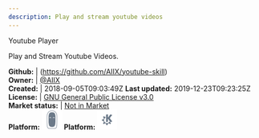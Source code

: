 ```yaml
---
description: Play and stream youtube videos
---
```

Youtube Player

Play and Stream Youtube Videos.

**Github:** | (https://github.com/AIIX/youtube-skill)  
**Owner:** | [@AIIX](https://github.com/AIIX)  
**Created:** | 2018-09-05T09:03:49Z  **Last updated:** 2019-12-23T09:23:25Z  
**License:** | [GNU General Public License v3.0](https://api.github.com/licenses/gpl-3.0)  
**Market status:** | [Not in Market](https://market.mycroft.ai/skill/)  
**Platform:**   ![](.gitbook/assets/mark-2-icon.png) **Platform:**   ![](.gitbook/assets/kde.png)   
